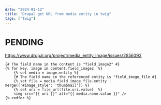 ```yaml
---
date: "2024-01-12"
title: "Drupal get URL from media entity in twig"
tags: ["Twig"]
---
```


# PENDING

https://www.drupal.org/project/media_entity_image/issues/2856093
```twig
{# The field name in the content is "field_image2" #}
{% for key, image in content.field_image2  %}
    {% set media = image.entity %}
    {# The field name in the referenced entity is "field_image_file #}
    {% set file = media.field_image_file.entity | merge({'#image_style': 'thumbnail'}) %}
    {% set uri = file_url(file.uri.value)  %}
    <img src="{{ uri }}" alt="{{ media.name.value }}" />
{% endfor %}
```